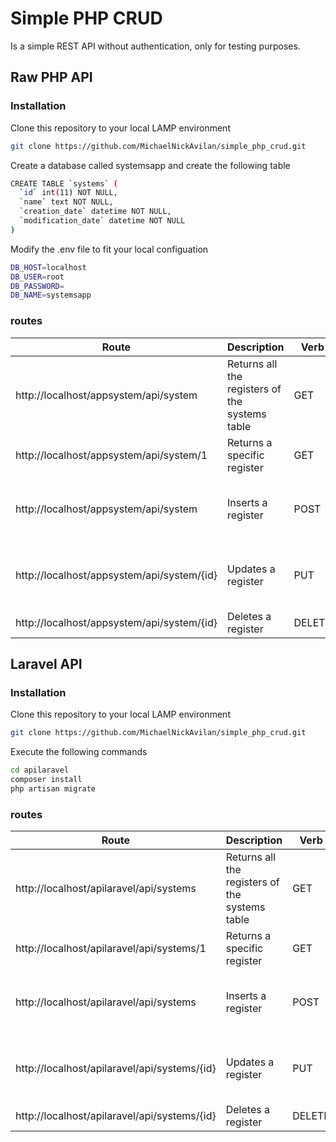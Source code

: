 # Simple PHP CRUD
Is a simple REST API without authentication, only for testing purposes.
## Raw PHP API
### Installation
Clone this repository to your local LAMP environment
```sh
git clone https://github.com/MichaelNickAvilan/simple_php_crud.git
```
Create a database called systemsapp and create the following table
```sh
CREATE TABLE `systems` (
  `id` int(11) NOT NULL,
  `name` text NOT NULL,
  `creation_date` datetime NOT NULL,
  `modification_date` datetime NOT NULL
)
```
Modify the .env file to fit your local configuation
```sh
DB_HOST=localhost
DB_USER=root
DB_PASSWORD=
DB_NAME=systemsapp
```

### routes
| Route | Description | Verb | Payload |
| ------ | ------ | ------ | ------ |
| http://localhost/appsystem/api/system | Returns all the registers of the systems table | GET | N/A |
| http://localhost/appsystem/api/system/1 | Returns a specific register | GET | N/A |
| http://localhost/appsystem/api/system | Inserts a register | POST | { "name" : "The system name" } |
| http://localhost/appsystem/api/system/{id} | Updates a register | PUT | { "name" : "The system name" } |
| http://localhost/appsystem/api/system/{id} | Deletes a register | DELETE | N/A |

## Laravel API
### Installation
Clone this repository to your local LAMP environment
```sh
git clone https://github.com/MichaelNickAvilan/simple_php_crud.git
```
Execute the following commands
```sh
cd apilaravel
composer install
php artisan migrate
```
### routes
| Route | Description | Verb | Payload |
| ------ | ------ | ------ | ------ |
| http://localhost/apilaravel/api/systems | Returns all the registers of the systems table | GET | N/A |
| http://localhost/apilaravel/api/systems/1 | Returns a specific register | GET | N/A |
| http://localhost/apilaravel/api/systems | Inserts a register | POST | { "name" : "The system name" } |
| http://localhost/apilaravel/api/systems/{id} | Updates a register | PUT | { "name" : "The system name" } |
| http://localhost/apilaravel/api/systems/{id} | Deletes a register | DELETE | N/A |
